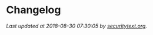 # Changelog

_Last updated at 2018-08-30 07:30:05 by [securitytext.org](https://securitytext.org)._
